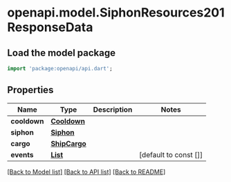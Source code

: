 # openapi.model.SiphonResources201ResponseData

## Load the model package
```dart
import 'package:openapi/api.dart';
```

## Properties
Name | Type | Description | Notes
------------ | ------------- | ------------- | -------------
**cooldown** | [**Cooldown**](Cooldown.md) |  | 
**siphon** | [**Siphon**](Siphon.md) |  | 
**cargo** | [**ShipCargo**](ShipCargo.md) |  | 
**events** | [**List<ExtractResources201ResponseDataEventsInner>**](ExtractResources201ResponseDataEventsInner.md) |  | [default to const []]

[[Back to Model list]](../README.md#documentation-for-models) [[Back to API list]](../README.md#documentation-for-api-endpoints) [[Back to README]](../README.md)


